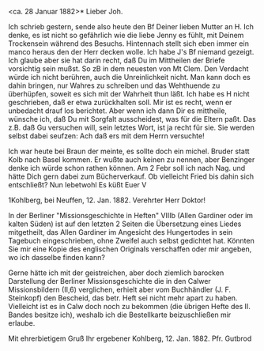  <ca. 28 Januar 1882>*
Lieber Joh.

Ich schrieb gestern, sende also heute den Bf Deiner lieben Mutter an H. Ich denke, es ist nicht so gefährlich wie die liebe Jenny es fühlt, mit Deinem Trockensein während des Besuchs. Hintennach stellt sich eben immer ein manco heraus den der Herr decken wolle. Ich habe J's Bf niemand gezeigt. Ich glaube aber sie hat darin recht, daß Du im Mittheilen der Briefe vorsichtig sein mußst. So zB in dem neuesten von Mt Clem. Den Verdacht würde ich nicht berühren, auch die Unreinlichkeit nicht. Man kann doch es dahin bringen, nur Wahres zu schreiben und das Wehthuende zu überhüpfen, soweit es sich mit der Wahrheit thun läßt. Ich habe es H nicht geschrieben, daß er etwa zurückhalten soll. Mir ist es recht, wenn er unbedacht drauf los berichtet. Aber wenn ich dann Dir es mittheile, wünsche ich, daß Du mit Sorgfalt ausscheidest, was für die Eltern paßt. Das z.B. daß Gu versuchen will, sein letztes Wort, ist ja recht für sie. Sie werden selbst dabei seufzen: Ach daß ers mit dem Herrn versuchte!

Ich war heute bei Braun der meinte, es sollte doch ein michel. Bruder statt Kolb nach Basel kommen. Er wußte auch keinen zu nennen, aber Benzinger denke ich würde schon rathen können. Am 2 Febr soll ich nach Nag. und hätte Dich gern dabei zum Bücherverkauf. Ob vielleicht Fried bis dahin sich entschließt? Nun lebetwohl
 Es küßt Euer V



 1Kohlberg, bei Neuffen, 12. Jan. 1882.
Verehrter Herr Doktor!

In der Berliner "Missionsgeschichte in Heften" VIIIb (Allen Gardiner oder im kalten Süden) ist auf den letzten 2 Seiten die Übersetzung eines Liedes mitgetheilt, das Allen Gardiner im Angesicht des Hungertodes in sein Tagebuch eingeschrieben, ohne Zweifel auch selbst gedichtet hat. 
Könnten Sie mir eine Kopie des englischen Originals verschaffen oder mir angeben, wo ich dasselbe finden kann?

Gerne hätte ich mit der geistreichen, aber doch ziemlich barocken Darstellung der Berliner Missionsgeschichte die in den Calwer Missionsbildern (II,6) verglichen, erhielt aber vom Buchhändler (J. F. Steinkopf) den Bescheid, das betr. Heft sei nicht mehr apart zu haben. Vielleicht ist es in Calw doch noch zu bekommen (die übrigen Hefte des II. Bandes besitze ich), weshalb ich die Bestellkarte beizuschließen mir erlaube.

 Mit ehrerbietigem Gruß
 Ihr ergebener
Kohlberg, 12. Jan. 1882. Pfr. Gutbrod
